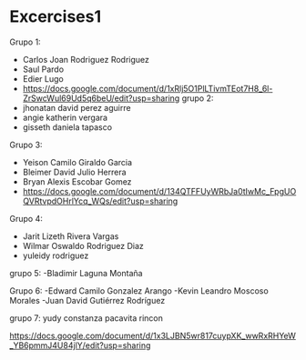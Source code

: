 # Excercises1
Grupo 1:
- Carlos Joan Rodriguez Rodriguez
- Saul Pardo
- Edier Lugo
- https://docs.google.com/document/d/1xRlj5O1PlLTivmTEot7H8_6l-ZrSwcWul69Ud5q6beU/edit?usp=sharing
grupo 2:
- jhonatan david perez aguirre
- angie katherin vergara
- gisseth daniela tapasco

Grupo 3:
- Yeison Camilo Giraldo Garcia
- Bleimer David Julio Herrera
- Bryan Alexis Escobar Gomez
- https://docs.google.com/document/d/134QTFFUyWRbJa0tIwMc_FpgUOQVRtvpdOHrlYcq_WQs/edit?usp=sharing

Grupo 4:
- Jarit Lizeth Rivera Vargas
- Wilmar Oswaldo Rodriguez Diaz
- yuleidy rodriguez

grupo 5:
-Bladimir Laguna Montaña

Grupo 6:
-Edward Camilo Gonzalez Arango
-Kevin Leandro Moscoso Morales
-Juan David Gutiérrez Rodríguez

grupo 7:
yudy constanza pacavita rincon

https://docs.google.com/document/d/1x3LJBN5wr817cuypXK_wwRxRHYeW_YB6pmmJ4U84jlY/edit?usp=sharing

